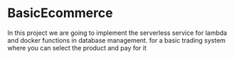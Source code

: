 # BasicEcommerce
In this project we are going to implement the serverless service for lambda and docker functions in database management. for a basic trading system where you can select the product and pay for it
